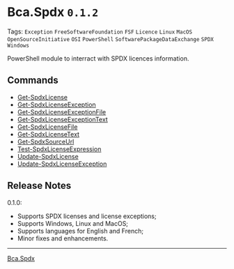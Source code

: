 # Bca.Spdx `0.1.2`
Tags: `Exception` `FreeSoftwareFoundation` `FSF` `Licence` `Linux` `MacOS` `OpenSourceInitiative` `OSI` `PowerShell` `SoftwarePackageDataExchange` `SPDX` `Windows`

PowerShell module to interract with SPDX licences information.

## Commands
- [Get-SpdxLicense](commands/Get-SpdxLicense.md)
- [Get-SpdxLicenseException](commands/Get-SpdxLicenseException.md)
- [Get-SpdxLicenseExceptionFile](commands/Get-SpdxLicenseExceptionFile.md)
- [Get-SpdxLicenseExceptionText](commands/Get-SpdxLicenseExceptionText.md)
- [Get-SpdxLicenseFile](commands/Get-SpdxLicenseFile.md)
- [Get-SpdxLicenseText](commands/Get-SpdxLicenseText.md)
- [Get-SpdxSourceUrl](commands/Get-SpdxSourceUrl.md)
- [Test-SpdxLicenseExpression](commands/Test-SpdxLicenseExpression.md)
- [Update-SpdxLicense](commands/Update-SpdxLicense.md)
- [Update-SpdxLicenseException](commands/Update-SpdxLicenseException.md)

## Release Notes
0.1.0:
- Supports SPDX licenses and license exceptions;
- Supports Windows, Linux and MacOS;
- Supports languages for English and French;
- Minor fixes and enhancements.
---
[Bca.Spdx](https://github.com/baptistecabrera/bca-spdx)
